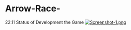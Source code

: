 # Arrow-Race-
22.11 Status of Development the Game
[![Screenshot-1.png](https://i.postimg.cc/76JSYd6J/Screenshot-1.png)](https://postimg.cc/ftZV8HYM)
